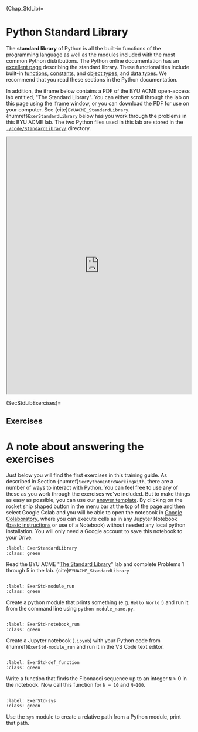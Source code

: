(Chap_StdLib)=
# Python Standard Library

The **standard library** of Python is all the built-in functions of the programming language as well as the modules included with the most common Python distributions. The Python online documentation has an [excellent page](https://docs.python.org/3/library/index.html) describing the standard library. These functionalities include built-in [functions](https://docs.python.org/3/library/functions.html), [constants](https://docs.python.org/3/library/constants.html), and [object types](https://docs.python.org/3/library/stdtypes.html), and [data types](https://docs.python.org/3/library/datatypes.html). We recommend that you read these sections in the Python documentation.

In addition, the iframe below contains a PDF of the BYU ACME open-access lab entitled, "The Standard Library". You can either scroll through the lab on this page using the iframe window, or you can download the PDF for use on your computer. See {cite}`BYUACME_StandardLibrary`. {numref}`ExerStandardLibrary` below has you work through the problems in this BYU ACME lab. The two Python files used in this lab are stored in the [`./code/StandardLibrary/`](https://github.com/EAPD-DRB/UN-OG-Training/tree/main/code/StandardLibrary) directory.

<div>
  <iframe id="inlineFrameExample"
      title="Inline Frame Example"
      width="100%"
      height="700"
      src="https://drive.google.com/file/d/1JT2TolhLhyQBO2iyGoBZYVPgni0dc3x6/preview?usp=sharing">
  </iframe>
</div>


(SecStdLibExercises)=
## Exercises

# A note about answering the exercises

Just below you will find the first exercises in this training guide. As described in Section {numref}`SecPythonIntroWorkingWith`, there are a number of ways to interact with Python.  You can feel free to use any of these as you work through the exercises we've included.  But to make things as easy as possible, you can use our [answer template](UN-OG-Training_AnswerTemplate.ipynb).  By clicking on the rocket ship shaped button in the menu bar at the top of the page and then select Google Colab and you will be able to open the notebook in [Google Colaboratory](https://colab.research.google.com), where you can execute cells as in any Jupyter Notebook ([basic instructions](https://jupyter-notebook.readthedocs.io/en/stable/examples/Notebook/Notebook%20Basics.html) or use of a Notebook) without needed any local python installation.  You will only need a Google account to save this notebook to your Drive.

```{exercise-start}
:label: ExerStandardLibrary
:class: green
```
Read the BYU ACME "[The Standard Library](https://drive.google.com/file/d/1JT2TolhLhyQBO2iyGoBZYVPgni0dc3x6/view?usp=sharing)" lab and complete Problems 1 through 5 in the lab. {cite}`BYUACME_StandardLibrary`
```{exercise-end}
```

```{exercise-start}
:label: ExerStd-module_run
:class: green
```
Create a python module that prints something (e.g. `Hello World!`) and run it from the command line using `python module_name.py`.
```{exercise-end}
```

```{exercise-start}
:label: ExerStd-notebook_run
:class: green
```
Create a Jupyter notebook (`.ipynb`) with your Python code from {numref}`ExerStd-module_run` and run it in the VS Code text editor.
```{exercise-end}
```

```{exercise-start}
:label: ExerStd-def_function
:class: green
```
Write a function that finds the Fibonacci sequence up to an integer `N` > 0 in the notebook.  Now call this function for `N = 10` and `N=100`.
```{exercise-end}
```

```{exercise-start}
:label: ExerStd-sys
:class: green
```
Use the `sys` module to create a relative path from a Python module, print that path.
```{exercise-end}
```
